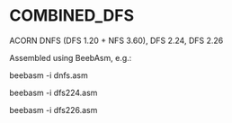 # COMBINED_DFS
ACORN DNFS (DFS 1.20 + NFS 3.60), DFS 2.24, DFS 2.26

Assembled using BeebAsm, e.g.:

beebasm -i dnfs.asm

beebasm -i dfs224.asm

beebasm -i dfs226.asm

